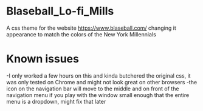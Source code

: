 # Blaseball_Lo-fi_Mills
A css theme for the website https://www.blaseball.com/ changing it appearance to match the colors of the New York Millennials 

# Known issues
-I only worked a few hours on this and kinda butchered the original css, it was only tested on Chrome and might not look great on other browsers
-the icon on the navigation bar will move to the middle and on front of the navigation menu if you play with the window small enough that the entire menu is a dropdown, might fix that later


